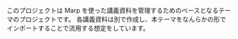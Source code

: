 このプロジェクトは Marp を使った講義資料を管理するためのベースとなるテーマのプロジェクトです。
各講義資料は別で作成し、本テーマをなんらかの形でインポートすることで流用する想定をしています。


